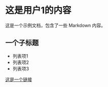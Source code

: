 # 这是用户1的内容

这是一个示例文档，包含了一些 Markdown 内容。

## 一个子标题

- 列表项1
- 列表项2
- 列表项3

[这是一个链接](https://www.example.com)
